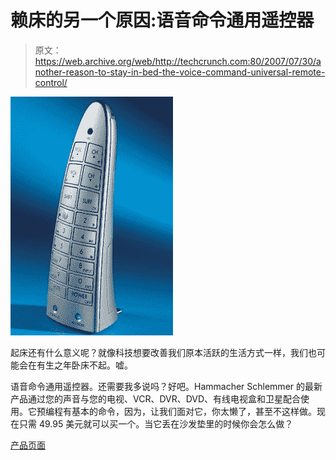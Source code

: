 # 赖床的另一个原因:语音命令通用遥控器

> 原文：<https://web.archive.org/web/http://techcrunch.com:80/2007/07/30/another-reason-to-stay-in-bed-the-voice-command-universal-remote-control/>

![voice-command-universal-remote-control.jpg](img/829d9c9098416ebeafaec97739496464.png)

起床还有什么意义呢？就像科技想要改善我们原本活跃的生活方式一样，我们也可能会在有生之年卧床不起。嘘。

语音命令通用遥控器。还需要我多说吗？好吧。Hammacher Schlemmer 的最新产品通过您的声音与您的电视、VCR、DVR、DVD、有线电视盒和卫星配合使用。它预编程有基本的命令，因为，让我们面对它，你太懒了，甚至不这样做。现在只需 49.95 美元就可以买一个。当它丢在沙发垫里的时候你会怎么做？

[产品页面](https://web.archive.org/web/20141014044431/http://www.hammacher.com/publish/73517.asp?source=CJ&cm_mmc=CJ-_-1923472-_-2197747-_-Hammacher+Product+Catalog)